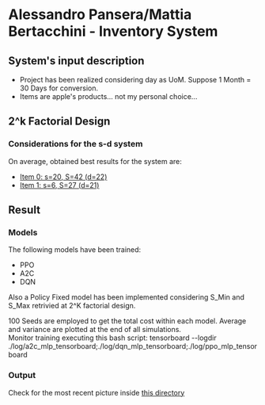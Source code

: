 # Alessandro Pansera/Mattia Bertacchini - Inventory System
## System's input description
- Project has been realized considering day as UoM. Suppose 1 Month = 30 Days for conversion.
- Items are apple's products... not my personal choice...

## 2^k Factorial Design
### Considerations for the s-d system

On average, obtained best results for the system are:

- [Item 0: s=20, S=42 (d=22)](2k_factorial_design/item_0_analysis.png)
- [Item 1: s=6, S=27 (d=21)](2k_factorial_design/item_0_analysis.png)

## Result
### Models
The following models have been trained:
- PPO
- A2C
- DQN

Also a Policy Fixed model has been implemented considering S_Min and S_Max retrivied at 2^K factorial design.

100 Seeds are employed to get the total cost within each model. Average and variance are plotted at the end of all simulations.
<br>
Monitor training executing this bash script:  tensorboard --logdir ./log/a2c_mlp_tensorboard;./log/dqn_mlp_tensorboard;./log/ppo_mlp_tensorboard

### Output
Check for the most recent picture inside [this directory](/docs/system_perf_compare)
